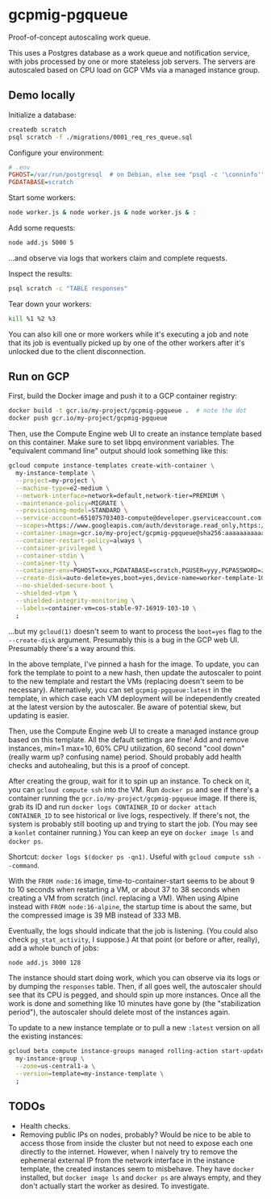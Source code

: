 # gcpmig-pgqueue

Proof-of-concept autoscaling work queue.

This uses a Postgres database as a work queue and notification service, with jobs processed by one or more stateless job servers.
The servers are autoscaled based on CPU load on GCP VMs via a managed instance group.

## Demo locally

Initialize a database:

```sh
createdb scratch
psql scratch -f ./migrations/0001_req_res_queue.sql
```

Configure your environment:

```ini
# .env
PGHOST=/var/run/postgresql  # on Debian, else see "psql -c '\conninfo'"
PGDATABASE=scratch
```

Start some workers:

```sh
node worker.js & node worker.js & node worker.js & :
```

Add some requests:

```sh
node add.js 5000 5
```

...and observe via logs that workers claim and complete requests.

Inspect the results:

```sh
psql scratch -c "TABLE responses"
```

Tear down your workers:

```sh
kill %1 %2 %3
```

You can also kill one or more workers while it's executing a job and note that its job is eventually picked up by one of the other workers after it's unlocked due to the client disconnection.

## Run on GCP

First, build the Docker image and push it to a GCP container registry:

```sh
docker build -t gcr.io/my-project/gcpmig-pgqueue .  # note the dot
docker push gcr.io/my-project/gcpmig-pgqueue
```

Then, use the Compute Engine web UI to create an instance template based on this container.
Make sure to set libpq environment variables. The "equivalent command line" output should look something like this:

```sh
gcloud compute instance-templates create-with-container \
  my-instance-template \
  --project=my-project \
  --machine-type=e2-medium \
  --network-interface=network=default,network-tier=PREMIUM \
  --maintenance-policy=MIGRATE \
  --provisioning-model=STANDARD \
  --service-account=651075703403-compute@developer.gserviceaccount.com \
  --scopes=https://www.googleapis.com/auth/devstorage.read_only,https://www.googleapis.com/auth/logging.write,https://www.googleapis.com/auth/monitoring.write,https://www.googleapis.com/auth/servicecontrol,https://www.googleapis.com/auth/service.management.readonly,https://www.googleapis.com/auth/trace.append \
  --container-image=gcr.io/my-project/gcpmig-pgqueue@sha256:aaaaaaaaaaaaaaaaaaaaaaaaaaaaaaaaaaaaaaaaaaaaaaaaaaaaaaaaaaaaaaaa \
  --container-restart-policy=always \
  --container-privileged \
  --container-stdin \
  --container-tty \
  --container-env=PGHOST=xxx,PGDATABASE=scratch,PGUSER=yyy,PGPASSWORD=zzz \
  --create-disk=auto-delete=yes,boot=yes,device-name=worker-template-10,image=projects/cos-cloud/global/images/cos-stable-97-16919-103-10,mode=rw,size=10,type=pd-balanced \
  --no-shielded-secure-boot \
  --shielded-vtpm \
  --shielded-integrity-monitoring \
  --labels=container-vm=cos-stable-97-16919-103-10 \
  ;
```

...but my `gcloud(1)` doesn't seem to want to process the `boot=yes` flag to the `--create-disk` argument.
Presumably this is a bug in the GCP web UI.
Presumably there's a way around this.

In the above template, I've pinned a hash for the image.
To update, you can fork the template to point to a new hash, then update the autoscaler to point to the new template and restart the VMs (replacing doesn't seem to be necessary).
Alternatively, you can set `gcpmig-pgqueue:latest` in the template, in which case each VM deployment will be independently created at the latest version by the autoscaler.
Be aware of potential skew, but updating is easier.

Then, use the Compute Engine web UI to create a managed instance group based on this template.
All the default settings are fine!
Add and remove instances, min=1 max=10, 60% CPU utilization, 60 second "cool down" (really warm up? confusing name) period.
Should probably add health checks and autohealing, but this is a proof of concept.

After creating the group, wait for it to spin up an instance.
To check on it, you can `gcloud compute ssh` into the VM.
Run `docker ps` and see if there's a container running the `gcr.io/my-project/gcpmig-pgqueue` image.
If there is, grab its ID and run `docker logs CONTAINER_ID` or `docker attach CONTAINER_ID` to see historical or live logs, respectively.
If there's not, the system is probably still booting up and trying to start the job.
(You may see a `konlet` container running.)
You can keep an eye on `docker image ls` and `docker ps`.

Shortcut: `docker logs $(docker ps -qn1)`.
Useful with `gcloud compute ssh --command`.

With the `FROM node:16` image, time-to-container-start seems to be about 9 to 10 seconds when restarting a VM, or about 37 to 38 seconds when creating a VM from scratch (incl. replacing a VM).
When using Alpine instead with `FROM node:16-alpine`, the startup time is about the same, but the compressed image is 39 MB instead of 333 MB.

Eventually, the logs should indicate that the job is listening.
(You could also check `pg_stat_activity`, I suppose.)
At that point (or before or after, really), add a whole bunch of jobs:

```sh
node add.js 3000 128
```

The instance should start doing work, which you can observe via its logs or by dumping the `responses` table.
Then, if all goes well, the autoscaler should see that its CPU is pegged, and should spin up more instances.
Once all the work is done and something like 10 minutes have gone by (the "stabilization period"), the autoscaler should delete most of the instances again.

To update to a new instance template or to pull a new `:latest` version on all the existing instances:

```sh
gcloud beta compute instance-groups managed rolling-action start-update \
  my-instance-group \
  --zone=us-central1-a \
  --version=template=my-instance-template \
  ;
```

## TODOs

  - Health checks.
  - Removing public IPs on nodes, probably?
    Would be nice to be able to access those from inside the cluster but not need to expose each one directly to the internet.
    However, when I naively try to remove the ephemeral external IP from the network interface in the instance template, the created instances seem to misbehave.
    They have `docker` installed, but `docker image ls` and `docker ps` are always empty, and they don't actually start the worker as desired.
    To investigate.
